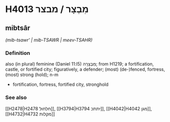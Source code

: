 # H4013 מִבְצָר / מבצר

## mibtsâr

_(mib-tsawr' | mib-TSAWR | meev-TSAHR)_

### Definition

also (in plural) feminine (Daniel 11:l5) מִבְצָרָה; from H1219; a fortification, castle, or fortified city; figuratively, a defender; (most) (de-)fenced, fortress, (most) strong (hold); n-m

- fortification, fortress, fortified city, stronghold

### See also

[[H2478|H2478 חלחול]], [[H3794|H3794 יתתכ]], [[H4042|H4042 מגן]], [[H4732|H4732 מקלות]]
